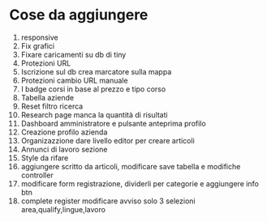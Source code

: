 # Cose da aggiungere

1. responsive
2. Fix grafici
3. Fixare caricamenti su db di tiny
4. Protezioni URL
5. Iscrizione sul db crea marcatore sulla mappa
6. Protezioni cambio URL manuale
7. I badge corsi in base al prezzo e tipo corso 
8. Tabella aziende
9. Reset filtro ricerca
10. Research page manca la quantità di risultati
11. Dashboard amministratore e pulsante anteprima profilo
12. Creazione profilo azienda
13. Organizazzione dare livello editor per creare articoli
14. Annunci di lavoro sezione
15. Style da rifare
16. aggiungere scritto da articoli, modificare save tabella e modifiche controller
17. modificare form registrazione, dividerli per categorie e aggiungere info btn
18. complete register modificare avviso solo 3 selezioni area,qualify,lingue,lavoro
